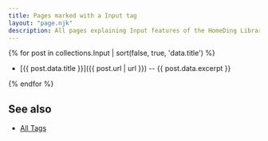 ```yaml
---
title: Pages marked with a Input tag
layout: "page.njk"
description: All pages explaining Input features of the HomeDing Library.
---
```


{% for post in collections.Input | sort(false, true, 'data.title')  %}

* [{{ post.data.title }}]({{ post.url | url }}) -- {{ post.data.excerpt }}

{% endfor %}


## See also

* [All Tags](/tag/index.md)

